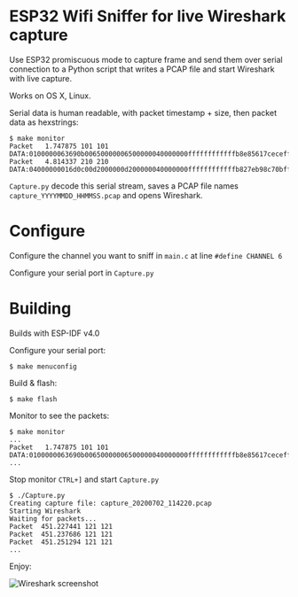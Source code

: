 # ESP32 Wifi Sniffer for live Wireshark capture

Use ESP32 promiscuous mode to capture frame and send them over serial connection to a Python script that writes a PCAP file and start Wireshark with live capture.

Works on OS X, Linux.

Serial data is human readable, with packet timestamp + size, then packet data as hexstrings:

```
$ make monitor
Packet   1.747875 101 101
DATA:0100000063690b00650000006500000040000000ffffffffffffb8e85617ceceffffffffffff80c100054c45414c59010402040b1632080c1218243048606c0301062d1aad4917ffff0000000000000000000000000000000000000000007f080400000000000040dd0b0017f20a00010400000000
Packet   4.814337 210 210
DATA:04000000016d0c00d2000000d200000040000000ffffffffffffb827eb98c70bffffffffffff80bc0000010402040b1632080c1218243048606c0301062d1a21001fff00000000000000000000000000000000000000000000dd690050f204104a000110103a00010010080002314810470010fb97404916565875a860726c0fe2c424105400080000000000000000103c00010110020002000010090002000010120002000010210001201023000120102400012010110001201049000600372a000120dd11506f9a0902020025000605005858045106dd09001018020000000000
```

`Capture.py` decode this serial stream, saves a PCAP file names `capture_YYYYMMDD_HHMMSS.pcap` and opens Wireshark.

# Configure

Configure the channel you want to sniff in `main.c` at line `#define CHANNEL 6`

Configure your serial port in `Capture.py`

# Building

Builds with ESP-IDF v4.0

Configure your serial port:

`$ make menuconfig`

Build & flash:

`$ make flash`

Monitor to see the packets:

```
$ make monitor
...
Packet   1.747875 101 101
DATA:0100000063690b00650000006500000040000000ffffffffffffb8e85617ceceffffffffffff80c100054c45414c59010402040b1632080c1218243048606c0301062d1aad4917ffff0000000000000000000000000000000000000000007f080400000000000040dd0b0017f20a00010400000000
...
```

Stop monitor `CTRL+]` and start `Capture.py`

```
$ ./Capture.py
Creating capture file: capture_20200702_114220.pcap
Starting Wireshark
Waiting for packets...
Packet  451.227441 121 121
Packet  451.237686 121 121
Packet  451.251294 121 121
...
```

Enjoy:

![Wireshark screenshot](screenshot.png)

